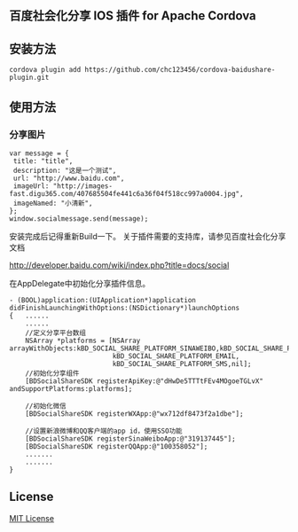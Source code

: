 ## 百度社会化分享 IOS 插件 for Apache Cordova


## 安装方法

```
cordova plugin add https://github.com/chc123456/cordova-baidushare-plugin.git
```

## 使用方法
### 分享图片
```
var message = {
 title: "title",
 description: "这是一个测试",
 url: "http://www.baidu.com",
 imageUrl: "http://images-fast.digu365.com/407685504fe441c6a36f04f518cc997a0004.jpg",
 imageNamed: "小清新",
};
window.socialmessage.send(message);
```
安装完成后记得重新Build一下。
关于插件需要的支持库，请参见百度社会化分享文档

http://developer.baidu.com/wiki/index.php?title=docs/social

在AppDelegate中初始化分享插件信息。
```
- (BOOL)application:(UIApplication*)application didFinishLaunchingWithOptions:(NSDictionary*)launchOptions
{   ......
    ......
    //定义分享平台数组
    NSArray *platforms = [NSArray arrayWithObjects:kBD_SOCIAL_SHARE_PLATFORM_SINAWEIBO,kBD_SOCIAL_SHARE_PLATFORM_QQWEIBO,kBD_SOCIAL_SHARE_PLATFORM_QQZONE,kBD_SOCIAL_SHARE_PLATFORM_KAIXIN,kBD_SOCIAL_SHARE_PLATFORM_RENREN,kBD_SOCIAL_SHARE_PLATFORM_WEIXIN_SESSION,kBD_SOCIAL_SHARE_PLATFORM_WEIXIN_TIMELINE,kBD_SOCIAL_SHARE_PLATFORM_QQFRIEND,
                          kBD_SOCIAL_SHARE_PLATFORM_EMAIL,
                          kBD_SOCIAL_SHARE_PLATFORM_SMS,nil];
    //初始化分享组件
    [BDSocialShareSDK registerApiKey:@"dHwDe5TTTtFEv4MOgoeTGLvX" andSupportPlatforms:platforms];
    
    //初始化微信
    [BDSocialShareSDK registerWXApp:@"wx712df8473f2a1dbe"];
    
    //设置新浪微博和QQ客户端的app id，使用SSO功能
    [BDSocialShareSDK registerSinaWeiboApp:@"319137445"];
    [BDSocialShareSDK registerQQApp:@"100358052"];
    .......
    .......
}
```
## License

[MIT License](http://ilee.mit-license.org)